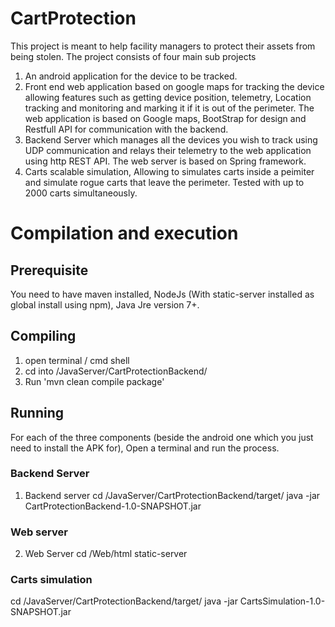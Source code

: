 # CartProtection
This project is meant to help facility managers to protect their assets from being stolen.
The project consists of four main sub projects
1. An android application for the device to be tracked. 
2. Front end web application based on google maps for tracking the device allowing features such as getting device position, telemetry, Location tracking and monitoring and marking it if it is out of the perimeter. The web application is based on Google maps, BootStrap for design and Restfull API for communication with the backend.
3. Backend Server which manages all the devices you wish to track using UDP communication and relays their telemetry to the web application using http REST API. The web server is based on Spring framework.
4. Carts scalable simulation, Allowing to simulates carts inside a peimiter and simulate rogue carts that leave the perimeter. Tested with up to 2000 carts simultaneously.


# Compilation and execution
## Prerequisite
You need to have maven installed, NodeJs (With static-server installed as global install using npm), Java Jre version 7+.

## Compiling
1. open terminal / cmd shell
2. cd into /JavaServer/CartProtectionBackend/
3. Run 'mvn clean compile package'

## Running
For each of the three components (beside the android one which you just need to install the APK for), Open a terminal and run the process.

### Backend Server
1. Backend server
cd /JavaServer/CartProtectionBackend/target/
java -jar CartProtectionBackend-1.0-SNAPSHOT.jar

### Web server
2. Web Server
cd /Web/html
static-server

### Carts simulation
cd /JavaServer/CartProtectionBackend/target/
java -jar CartsSimulation-1.0-SNAPSHOT.jar




